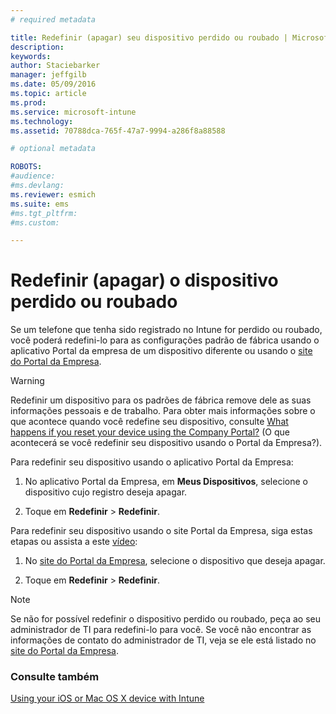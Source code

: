 ```yaml
---
# required metadata

title: Redefinir (apagar) seu dispositivo perdido ou roubado | Microsoft Intune
description:
keywords:
author: Staciebarker
manager: jeffgilb
ms.date: 05/09/2016
ms.topic: article
ms.prod:
ms.service: microsoft-intune
ms.technology:
ms.assetid: 70788dca-765f-47a7-9994-a286f8a88588

# optional metadata

ROBOTS:
#audience:
#ms.devlang:
ms.reviewer: esmich
ms.suite: ems
#ms.tgt_pltfrm:
#ms.custom:

---
```



# Redefinir (apagar) o dispositivo perdido ou roubado

Se um telefone que tenha sido registrado no Intune for perdido ou roubado, você poderá redefini-lo para as configurações padrão de fábrica usando o aplicativo Portal da empresa de um dispositivo diferente ou usando o [site do Portal da Empresa](http://portal.manage.microsoft.com).

> [!WARNING]
> Redefinir um dispositivo para os padrões de fábrica remove dele as suas informações pessoais e de trabalho. Para obter mais informações sobre o que acontece quando você redefine seu dispositivo, consulte [What happens if you reset your device using the Company Portal?](what-happens-if-you-reset-your-device-using-the-company-portal-ios.md) (O que acontecerá se você redefinir seu dispositivo usando o Portal da Empresa?).

Para redefinir seu dispositivo usando o aplicativo Portal da Empresa:

1.  No aplicativo Portal da Empresa, em **Meus Dispositivos**, selecione o dispositivo cujo registro deseja apagar.

2.  Toque em **Redefinir** &gt; **Redefinir**.

Para redefinir seu dispositivo usando o site Portal da Empresa, siga estas etapas ou assista a este [vídeo](http://aka.ms/jhdjak):

1.  No [site do Portal da Empresa](http://portal.manage.microsoft.com), selecione o dispositivo que deseja apagar.

2.  Toque em **Redefinir** &gt; **Redefinir**.
> [!NOTE]
> Se não for possível redefinir o dispositivo perdido ou roubado, peça ao seu administrador de TI para redefini-lo para você. Se você não encontrar as informações de contato do administrador de TI, veja se ele está listado no [site do Portal da Empresa](http://portal.manage.microsoft.com).

### Consulte também
[Using your iOS or Mac OS X device with Intune](using-your-ios-or-mac-os-x-device-with-intune.md)

<!--HONumber=Jun16_HO1-->


